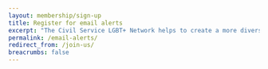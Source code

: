 ```yaml
---
layout: membership/sign-up
title: Register for email alerts
excerpt: "The Civil Service LGBT+ Network helps to create a more diverse, inclusive and equal place to work for lesbian, gay, bisexual and trans civil servants."
permalink: /email-alerts/
redirect_from: /join-us/
breacrumbs: false
---
```

